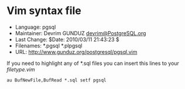 Vim syntax file
===============

* Language:     pgsql
* Maintainer:   Devrim GUNDUZ <devrim@PostgreSQL.org>
* Last Change:  $Date: 2010/03/11 21:43:23 $
* Filenames:    *.pgsql *.plpgsql
* URL:          http://www.gunduz.org/postgresql/pgsql.vim

If you need to highlight any of \*.sql files 
you can insert this lines to your *filetype.vim*

    au BufNewFile,BufRead *.sql setf pgsql


